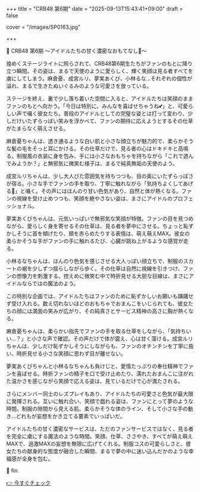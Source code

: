 +++
title = "CRB48 第6期"
date = "2025-09-13T15:43:41+09:00"
draft = false

cover = "/images/SP0163.jpg"

+++



🌸 CRB48 第6期 ～アイドルたちの甘く濃密なおもてなし💖～



煌めくステージライトに照らされて、CRB48第6期生たちがファンのもとに降り立つ瞬間。その姿は、まるで天使のように愛らしく、輝く笑顔は見る者すべてを虜にしてしまう。麻倉憂、成宮ルリ、夢実あくび、小林るな…それぞれの個性が溢れ、まるで生きたぬいぐるみのような可愛さを放っている。



ステージを終え、裏で少し落ち着いた空間に入ると、アイドルたちは笑顔のままファンのもとへ向かう。「今日は特別に、みんなを喜ばせちゃうね💕」と、可愛らしい声で囁く彼女たち。普段のアイドルとしての完璧な姿とは打って変わり、少しだけいたずらっぽい笑みを浮かべて、ファンの期待に応えようとするその仕草がたまらなく萌えさせる。



麻倉憂ちゃんは、透き通るような白い肌と小さな顔立ちが魅力的で、柔らかそうな髪の毛をそっと耳にかける。その仕草だけで、見る者の心はドキドキと高鳴る。制服風の衣装に身を包み、手には小さなおもちゃを持ちながら「これで遊んでみようか？」と無邪気に微笑む様子は、まるで純真無垢の天使のよう。



成宮ルリちゃんは、少し大人びた雰囲気を持ちつつも、目の奥にいたずらっぽさが宿る。小さな手でファンの手を取り、丁寧に触れながら「気持ちよくしてあげる💖」と囁く。その声にはほんのり甘い色気があり、自然と体が熱くなる。ファンの視線を受け止めつつも、笑顔を絶やさない姿は、まさにアイドルのプロフェッショナル。



夢実あくびちゃんは、元気いっぱいで無邪気な笑顔が特徴。ファンの目を見つめながら、愛らしく身を寄せるその仕草は、見る者を夢中にさせる。ちょっと恥ずかしそうに首を傾げたり、頬を赤らめたりする表情は、萌え萌えMAX。彼女の柔らかそうな手がファンの手に触れるたび、心臓が跳ね上がるような感覚が走る。



小林るなちゃんは、ほんのり色気を感じさせる大人っぽい顔立ちで、制服のスカートの裾を少しずつ揺らしながら歩く。その仕草は自然に視線を引きつけ、ファンの想像力を刺激する。控えめに微笑む中で時折見せる大胆な目線は、まさにアイドルならではの魔法のよう。



この特別な企画では、アイドルたちはファンのために恥ずかしいお願いも躊躇せず受け入れる。数え切れないほどのおもちゃでおまんこをいじられても、彼女たちの顔には満面の笑みが広がり、その純真さとサービス精神の高さに胸が熱くなる。



麻倉憂ちゃんは、柔らかい指先でファンの手を取る仕草をしながら、「気持ちいい…？」と小さな声で確認。その声だけで体が震え、心は甘く蕩ける。成宮ルリちゃんは、少しだけ恥ずかしそうにしながらも、ファンのオチンチンを丁寧に扱い、時折見せる小さな笑顔に思わず目が離せない。



夢実あくびちゃんと小林るなちゃんも負けじと、愛情たっぷりの奉仕精神でファンを喜ばせる。時折ファンの精子を口で受け止めたり、濡れたおまんこに注がれた温かさを感じながら笑顔で応える姿は、見ているだけで心が満たされる。



さらにメンバー同士のレズプレイもあり、アイドルたちの可愛さと色気が最大限に発揮される。互いに触れ合い、笑顔で戯れる姿は、ファンにとって夢のような時間。制服の隙間から見える肌、柔らかそうな体のライン、そして小さな手の動き…どれもが妄想をかき立てる要素でいっぱいだ。



アイドルたちの甘く濃密なサービスは、ただのファンサービスではなく、見る者を完全に虜にする魔法のような時間。笑顔、仕草、ささやき、すべてが萌え萌えMAXで、過激MAXの妄想を無限に広げてくれる。制服コスの可愛らしさと、彼女たちの献身的な態度が融合した瞬間、まるで夢の中に迷い込んだかのような幸福感が全身を包む。



💖 fin.



[👉 今すぐチェック](https://clear-tv.com/Direct/9290999-290-82844/moviepages/122119_002/index.html)

